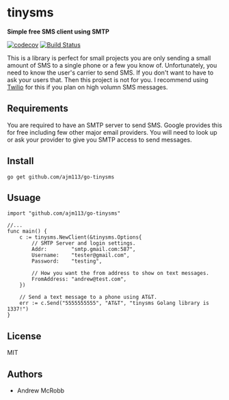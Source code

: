 # tinysms
**Simple free SMS client using SMTP**

[![codecov](https://codecov.io/gh/ajm113/go-tinysms/branch/master/graph/badge.svg)](https://codecov.io/gh/ajm113/go-tinysms)
[![Build Status](https://travis-ci.org/ajm113/go-tinysms.svg?branch=master)](https://travis-ci.org/ajm113/go-tinysms)

This is a library is perfect for small projects you are only sending a small amount of SMS to a single phone or a few you know of. Unfortunately, you need to know the user's carrier to send SMS. If you don't want to have to ask your users that. Then this project is not for you. I recommend using [Twilio](https://www.twilio.com/) for this if you plan on high volumn SMS messages. 

## Requirements

You are required to have an SMTP server to send SMS. Google provides this for free including few other major email providers. You will need to look up or ask your provider to give you SMTP access to send messages.

## Install

`go get github.com/ajm113/go-tinysms`

## Usuage

```
import "github.com/ajm113/go-tinysms"

//...
func main() {
	c := tinysms.NewClient(&tinysms.Options{
		// SMTP Server and login settings.
		Addr:        "smtp.gmail.com:587",
		Username:    "tester@gmail.com",
		Password:    "testing",

		// How you want the from address to show on text messages.
		FromAddress: "andrew@test.com",
	})

	// Send a text message to a phone using AT&T.
	err := c.Send("5555555555", "AT&T", "tinysms Golang library is 1337!")
}
```

## License

MIT

## Authors

- Andrew McRobb
